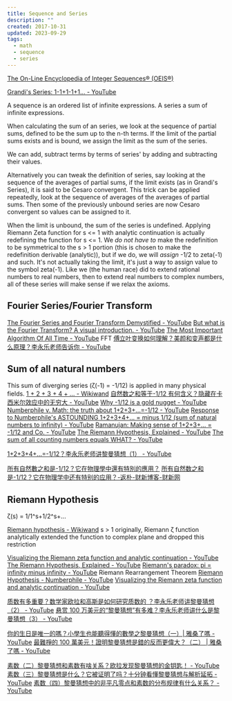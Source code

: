 ```yaml
---
title: Sequence and Series
description: ""
created: 2017-10-31
updated: 2023-09-29
tags:
  - math
  - sequence
  - series
---
```


[The On-Line Encyclopedia of Integer Sequences® (OEIS®)](https://oeis.org/)

[Grandi's Series: 1-1+1-1+1... - YouTube](https://www.youtube.com/watch?v=yudhkUUzAgY)

A sequence is an ordered list of infinite expressions.
A series a sum of infinite expressions.

When calculating the sum of an series, we look at the sequence of partial sums, defined to be the sum up to the n-th terms. If the limit of the partial sums exists and is bound, we assign the limit as the sum of the series.

We can add, subtract terms by terms of series' by adding and subtracting their values.

Alternatively you can tweak the definition of series, say looking at the sequence of the averages of partial sums, if the limit exists (as in Grandi's Series), it is said to be Cesaro convergent. This trick can be applied repeatedly, look at the sequence of averages of the averages of partial sums. Then some of the previously unbound series are now Cesaro convergent so values can be assigned to it.

When the limit is unbound, the sum of the series is undefined. Applying Riemann Zeta function for s <= 1 with analytic continuation is actually redefining the function for s <= 1. We _do not have to_ make the redefinition to be symmetrical to the s > 1 portion (this is chosen to make the redefinition derivable (analytic)), but if we do, we will _assign_ -1/2 to zeta(-1) and such. It's not actually taking the limit, it's just a way to assign value to the symbol zeta(-1).
Like we (the human race) did to extend rational numbers to real numbers, then to extend real numbers to complex numbers, all of these series will make sense if we relax the axioms.

## Fourier Series/Fourier Transform

[The Fourier Series and Fourier Transform Demystified - YouTube](https://www.youtube.com/watch?v=mgXSevZmjPc)
[But what is the Fourier Transform? A visual introduction. - YouTube](https://www.youtube.com/watch?v=spUNpyF58BY)
[The Most Important Algorithm Of All Time - YouTube](https://www.youtube.com/watch?v=nmgFG7PUHfo) FFT
[傅立叶变换如何理解？美颜和变声都是什么原理？李永乐老师告诉你 - YouTube](https://www.youtube.com/watch?v=0LuyxzqI3Hk)

## Sum of all natural numbers

This sum of diverging series (ζ(-1) = -1/12) is applied in many physical fields.
[1 + 2 + 3 + 4 + … - Wikiwand](https://www.wikiwand.com/zh-hant/1_%2B_2_%2B_3_%2B_4_%2B_%E2%80%A6)
[自然数之和等于-1/12 有何含义？隐藏在卡西米尔效应中的无穷大 - YouTube](https://www.youtube.com/watch?v=7AOCCVumSmQ)
[Why -1/12 is a gold nugget - YouTube](https://www.youtube.com/watch?v=0Oazb7IWzbA)
[Numberphile v. Math: the truth about 1+2+3+...=-1/12 - YouTube](https://www.youtube.com/watch?v=YuIIjLr6vUA)
[Response to Numberphile's ASTOUNDING 1+2+3+4+... = minus 1/12 (sum of natural numbers to infinity) - YouTube](https://www.youtube.com/watch?v=BpfY8m2VLtc)
[Ramanujan: Making sense of 1+2+3+... = -1/12 and Co. - YouTube](https://www.youtube.com/watch?v=jcKRGpMiVTw)
[The Riemann Hypothesis, Explained - YouTube](https://www.youtube.com/watch?v=zlm1aajH6gY&t=41s)
[The sum of all counting numbers equals WHAT? - YouTube](https://www.youtube.com/watch?v=P913qwtXihk)

[1+2+3+4+...=-1/12？李永乐老师讲黎曼猜想（1） - YouTube](https://www.youtube.com/watch?v=T93SayXhw2w)

[所有自然數之和是-1/12？它在物理學中還有特別的應用？](https://www.juduo.cc/science/4723895.html)
[所有自然数之和是-1/12？它在物理学中还有特别的应用？-返朴-财新博客-财新网](http://fanpusci.blog.caixin.com/archives/242650)

## Riemann Hypothesis

ζ(s) = 1/1^s+1/2^s+...

[Riemann hypothesis - Wikiwand](https://www.wikiwand.com/en/Riemann%20Hypothesis)
s > 1 originally, Riemann ζ function analytically extended the function to complex plane and dropped this restriction

[Visualizing the Riemann zeta function and analytic continuation - YouTube](https://www.youtube.com/watch?v=sD0NjbwqlYw)
[The Riemann Hypothesis, Explained - YouTube](https://www.youtube.com/watch?v=zlm1aajH6gY)
[Riemann's paradox: pi = infinity minus infinity - YouTube](https://www.youtube.com/watch?v=-EtHF5ND3_s) Riemann Rearrangement Theorem
[Riemann Hypothesis - Numberphile - YouTube](https://www.youtube.com/watch?v=d6c6uIyieoo)
[Visualizing the Riemann zeta function and analytic continuation - YouTube](https://www.youtube.com/watch?v=sD0NjbwqlYw)

[质数有多重要？数学家欧拉和高斯是如何研究质数的 ？李永乐老师讲黎曼猜想（2） - YouTube](https://www.youtube.com/watch?v=4vbcC4TcMGc)
[悬赏 100 万美元的“黎曼猜想”有多难？李永乐老师讲什么是黎曼猜想（3） - YouTube](https://www.youtube.com/watch?v=NeoDdnSlRjk)

[你的生日是唯一的嗎？小學生也能聽得懂的數學之黎曼猜想（一）| 雅桑了嗎 - YouTube](https://www.youtube.com/watch?v=71e8Oas4fSc)
[最難掙的 100 萬美元！證明黎曼猜想是錯的反而更偉大？（二） | 雅桑了嗎 - YouTube](https://www.youtube.com/watch?v=_0dfFaDgY_Q)

[素数（二）黎曼猜想和素数有啥关系？欧拉发现黎曼猜想的金钥匙！ - YouTube](https://www.youtube.com/watch?v=td-O4CTO2XI)
[素数（三）黎曼猜想是什么？它被证明了吗？十分钟看懂黎曼猜想与解析延拓 - YouTube](https://www.youtube.com/watch?v=FHHbG6UFHlc)
[素数（四）黎曼猜想中的非平凡零点和素数的分布规律有什么关系？ - YouTube](https://www.youtube.com/watch?v=yxpIzf-kxm0)
